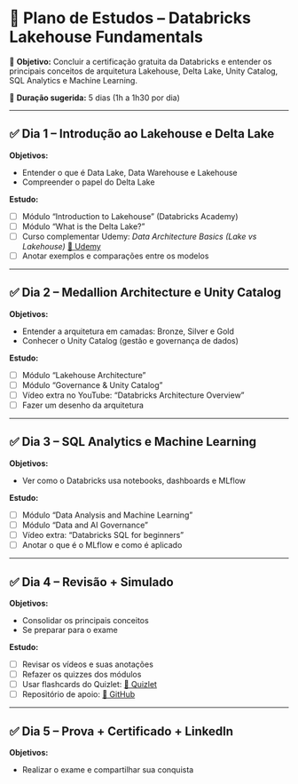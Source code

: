 # 📘 Plano de Estudos – Databricks Lakehouse Fundamentals

🧠 **Objetivo:** Concluir a certificação gratuita da Databricks e entender os principais conceitos de arquitetura Lakehouse, Delta Lake, Unity Catalog, SQL Analytics e Machine Learning.

📅 **Duração sugerida:** 5 dias (1h a 1h30 por dia)

---

## ✅ Dia 1 – Introdução ao Lakehouse e Delta Lake

**Objetivos:**
- Entender o que é Data Lake, Data Warehouse e Lakehouse
- Compreender o papel do Delta Lake

**Estudo:**
- [ ] Módulo “Introduction to Lakehouse” (Databricks Academy)
- [ ] Módulo “What is the Delta Lake?”
- [ ] Curso complementar Udemy: _Data Architecture Basics (Lake vs Lakehouse)_ [🔗 Udemy](https://www.udemy.com/course/data-architecture-101-for-data-science/)
- [ ] Anotar exemplos e comparações entre os modelos

---

## ✅ Dia 2 – Medallion Architecture e Unity Catalog

**Objetivos:**
- Entender a arquitetura em camadas: Bronze, Silver e Gold
- Conhecer o Unity Catalog (gestão e governança de dados)

**Estudo:**
- [ ] Módulo “Lakehouse Architecture”
- [ ] Módulo “Governance & Unity Catalog”
- [ ] Vídeo extra no YouTube: “Databricks Architecture Overview”
- [ ] Fazer um desenho da arquitetura

---

## ✅ Dia 3 – SQL Analytics e Machine Learning

**Objetivos:**
- Ver como o Databricks usa notebooks, dashboards e MLflow

**Estudo:**
- [ ] Módulo “Data Analysis and Machine Learning”
- [ ] Módulo “Data and AI Governance”
- [ ] Vídeo extra: “Databricks SQL for beginners”
- [ ] Anotar o que é o MLflow e como é aplicado

---

## ✅ Dia 4 – Revisão + Simulado

**Objetivos:**
- Consolidar os principais conceitos
- Se preparar para o exame

**Estudo:**
- [ ] Revisar os vídeos e suas anotações
- [ ] Refazer os quizzes dos módulos
- [ ] Usar flashcards do Quizlet: [🔗 Quizlet](https://quizlet.com/708101190/databricks-lakehouse-fundamentals-certification-flash-cards/)
- [ ] Repositório de apoio: [🔗 GitHub](https://github.com/wiseupdata/databricks-lakehouse-fundamentals-certification)

---

## ✅ Dia 5 – Prova + Certificado + LinkedIn

**Objetivos:**
- Realizar o exame e compartilhar sua conquista